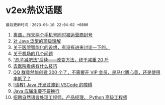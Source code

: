 # v2ex热议话题

`最后更新时间：2023-06-10 22:04:02 +0800`

1. [离谱，昨天两个手机号同时被运营商封号](https://www.v2ex.com/t/947499)
1. [对 Java 泛型的顶级理解](https://www.v2ex.com/t/947486)
1. [关于医院智能化的设想，有没有进来讨论一下的。](https://www.v2ex.com/t/947498)
1. [关于机场的几个问题](https://www.v2ex.com/t/947477)
1. [“彪子减肥法”后续——改变方法，终于减重 20 斤](https://www.v2ex.com/t/947474)
1. [去医院看病有什么技巧](https://www.v2ex.com/t/947509)
1. [QQ 群竟然能创建 300 个了，不需要开 VIP 会员，是马化腾心善，还是使用率低了？](https://www.v2ex.com/t/947469)
1. [[请教] Java 开发过渡到 VSCode 的障碍](https://www.v2ex.com/t/947532)
1. [Java 应届生要不要换行](https://www.v2ex.com/t/947515)
1. [招聘自然语言处理工程师，产品经理， Python 高级工程师](https://www.v2ex.com/t/947478)

